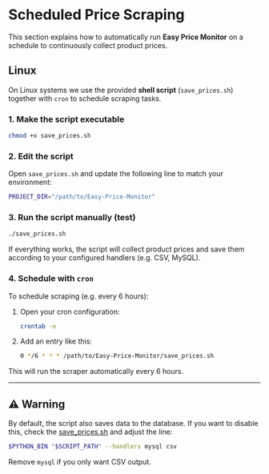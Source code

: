 # Scheduled Price Scraping

This section explains how to automatically run **Easy Price Monitor** on a schedule to continuously collect product prices.

## Linux

On Linux systems we use the provided **shell script** (`save_prices.sh`) together with `cron` to schedule scraping tasks.

### 1. Make the script executable
```bash
chmod +x save_prices.sh
````

### 2. Edit the script

Open `save_prices.sh` and update the following line to match your environment:

```bash
PROJECT_DIR="/path/to/Easy-Price-Monitor"
```

### 3. Run the script manually (test)

```bash
./save_prices.sh
```

If everything works, the script will collect product prices and save them according to your configured handlers (e.g. CSV, MySQL).

### 4. Schedule with `cron`

To schedule scraping (e.g. every 6 hours):

1. Open your cron configuration:

   ```bash
   crontab -e
   ```

2. Add an entry like this:

   ```bash
   0 */6 * * * /path/to/Easy-Price-Monitor/save_prices.sh
   ```

This will run the scraper automatically every 6 hours.

---

## ⚠️ Warning

By default, the script also saves data to the database.
If you want to disable this, check the [save_prices.sh](save_prices.sh) and adjust the line:

```bash
$PYTHON_BIN "$SCRIPT_PATH" --handlers mysql csv
```

Remove `mysql` if you only want CSV output.

```